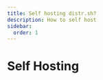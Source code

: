 ```yaml
---
title: Self hosting distr.sh?
description: How to self host
sidebar:
  order: 1
---
```


# Self Hosting
